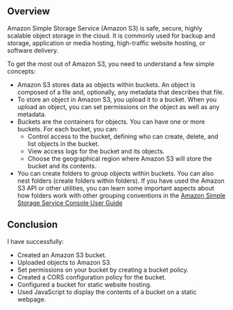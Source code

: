 ## Overview
Amazon Simple Storage Service (Amazon S3) is safe, secure, highly scalable object storage in the cloud. It is commonly used for backup and storage, application or media hosting, high-traffic website hosting, or software delivery.

To get the most out of Amazon S3, you need to understand a few simple concepts:
- Amazon S3 stores data as objects within buckets. An object is composed of a file and, optionally, any metadata that describes that file.
- To store an object in Amazon S3, you upload it to a bucket. When you upload an object, you can set permissions on the object as well as any metadata.
- Buckets are the containers for objects. You can have one or more buckets. For each bucket, you can:
  - Control access to the bucket, defining who can create, delete, and list objects in the bucket.
  - View access logs for the bucket and its objects.
  - Choose the geographical region where Amazon S3 will store the bucket and its contents.
- You can create folders to group objects within buckets. You can also nest folders (create folders within folders). If you have used the Amazon S3 API or other utilities, you can learn some important aspects about how folders work with other grouping conventions in the [Amazon Simple Storage Service Console User Guide](http://docs.aws.amazon.com/AmazonS3/latest/UG/)

## Conclusion
I have successfully:
- Created an Amazon S3 bucket.
- Uploaded objects to Amazon S3.
- Set permissions on your bucket by creating a bucket policy.
- Created a CORS configuration policy for the bucket.
- Configured a bucket for static website hosting.
- Used JavaScript to display the contents of a bucket on a static webpage.
